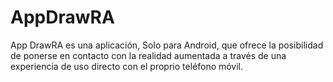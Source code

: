 # AppDrawRA

App DrawRA es una aplicación, Solo para Android, que ofrece la posibilidad de ponerse en contacto con la realidad aumentada a través de una experiencia de uso directo con el proprio teléfono móvil.
